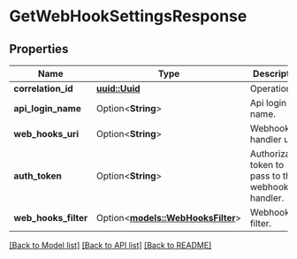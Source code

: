 # GetWebHookSettingsResponse

## Properties

Name | Type | Description | Notes
------------ | ------------- | ------------- | -------------
**correlation_id** | [**uuid::Uuid**](uuid::Uuid.md) | Operation ID. | 
**api_login_name** | Option<**String**> | Api login name. | 
**web_hooks_uri** | Option<**String**> | Webhook handler url. | 
**auth_token** | Option<**String**> | Authorization token to pass to the webhook handler. | [optional]
**web_hooks_filter** | Option<[**models::WebHooksFilter**](WebHooksFilter.md)> | Webhooks filter. | [optional]

[[Back to Model list]](../README.md#documentation-for-models) [[Back to API list]](../README.md#documentation-for-api-endpoints) [[Back to README]](../README.md)


